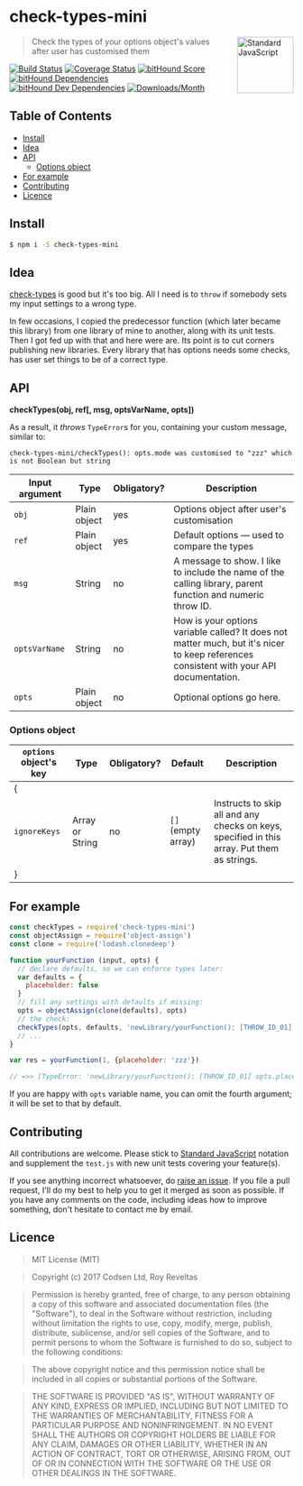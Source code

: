 # check-types-mini

<a href="https://standardjs.com" style="float: right; padding: 0 0 20px 20px;"><img src="https://cdn.rawgit.com/feross/standard/master/sticker.svg" alt="Standard JavaScript" width="100" align="right"></a>

> Check the types of your options object's values after user has customised them

[![Build Status][travis-img]][travis-url]
[![Coverage Status][cov-img]][cov-url]
[![bitHound Score][bithound-img]][bithound-url]
[![bitHound Dependencies][deps-img]][deps-url]
[![bitHound Dev Dependencies][dev-img]][dev-url]
[![Downloads/Month][downloads-img]][downloads-url]

## Table of Contents

<!-- START doctoc generated TOC please keep comment here to allow auto update -->
<!-- DON'T EDIT THIS SECTION, INSTEAD RE-RUN doctoc TO UPDATE -->


- [Install](#install)
- [Idea](#idea)
- [API](#api)
  - [Options object](#options-object)
- [For example](#for-example)
- [Contributing](#contributing)
- [Licence](#licence)

<!-- END doctoc generated TOC please keep comment here to allow auto update -->

## Install

```bash
$ npm i -S check-types-mini
```

## Idea

[check-types](https://www.npmjs.com/package/check-types) is good but it's too big. All I need is to `throw` if somebody sets my input settings to a wrong type.

In few occasions, I copied the predecessor function (which later became this library) from one library of mine to another, along with its unit tests. Then I got fed up with that and here were are. Its point is to cut corners publishing new libraries. Every library that has options needs some checks, has user set things to be of a correct type.

## API

**checkTypes(obj, ref\[, msg, optsVarName, opts])**

As a result, it _throws_ `TypeError`s for you, containing your custom message, similar to:

    check-types-mini/checkTypes(): opts.mode was customised to "zzz" which is not Boolean but string

Input argument   | Type         | Obligatory? | Description
-----------------|--------------|-------------|--------------
`obj`            | Plain object | yes         | Options object after user's customisation
`ref`            | Plain object | yes         | Default options — used to compare the types
`msg`            | String       | no          | A message to show. I like to include the name of the calling library, parent function and numeric throw ID.
`optsVarName`    | String       | no          | How is your options variable called? It does not matter much, but it's nicer to keep references consistent with your API documentation.
`opts`           | Plain object | no          | Optional options go here.

### Options object

`options` object's key         | Type     | Obligatory? | Default     | Description
-------------------------------|----------|-------------|-------------|----------------------
{                              |          |             |             |
`ignoreKeys`                   | Array or String | no          | `[]` (empty array)        | Instructs to skip all and any checks on keys, specified in this array. Put them as strings.
}                              |          |             |             |

## For example

```js
const checkTypes = require('check-types-mini')
const objectAssign = require('object-assign')
const clone = require('lodash.clonedeep')

function yourFunction (input, opts) {
  // declare defaults, so we can enforce types later:
  var defaults = {
    placeholder: false
  }
  // fill any settings with defaults if missing:
  opts = objectAssign(clone(defaults), opts)
  // the check:
  checkTypes(opts, defaults, 'newLibrary/yourFunction(): [THROW_ID_01]', 'opts')
  // ...
}

var res = yourFunction(1, {placeholder: 'zzz'})

// =>> [TypeError: 'newLibrary/yourFunction(): [THROW_ID_01] opts.placeholder was customised to "false" which is not boolean but string']
```

If you are happy with `opts` variable name, you can omit the fourth argument; it will be set to that by default.

## Contributing

All contributions are welcome. Please stick to [Standard JavaScript](https://standardjs.com) notation and supplement the `test.js` with new unit tests covering your feature(s).

If you see anything incorrect whatsoever, do [raise an issue](https://github.com/codsen/check-types-mini/issues). If you file a pull request, I'll do my best to help you to get it merged as soon as possible. If you have any comments on the code, including ideas how to improve something, don't hesitate to contact me by email.

## Licence

> MIT License (MIT)

> Copyright (c) 2017 Codsen Ltd, Roy Reveltas

> Permission is hereby granted, free of charge, to any person obtaining a copy
of this software and associated documentation files (the "Software"), to deal
in the Software without restriction, including without limitation the rights
to use, copy, modify, merge, publish, distribute, sublicense, and/or sell
copies of the Software, and to permit persons to whom the Software is
furnished to do so, subject to the following conditions:

> The above copyright notice and this permission notice shall be included in all
copies or substantial portions of the Software.

> THE SOFTWARE IS PROVIDED "AS IS", WITHOUT WARRANTY OF ANY KIND, EXPRESS OR
IMPLIED, INCLUDING BUT NOT LIMITED TO THE WARRANTIES OF MERCHANTABILITY,
FITNESS FOR A PARTICULAR PURPOSE AND NONINFRINGEMENT. IN NO EVENT SHALL THE
AUTHORS OR COPYRIGHT HOLDERS BE LIABLE FOR ANY CLAIM, DAMAGES OR OTHER
LIABILITY, WHETHER IN AN ACTION OF CONTRACT, TORT OR OTHERWISE, ARISING FROM,
OUT OF OR IN CONNECTION WITH THE SOFTWARE OR THE USE OR OTHER DEALINGS IN THE
SOFTWARE.

[travis-img]: https://travis-ci.org/codsen/check-types-mini.svg?branch=master
[travis-url]: https://travis-ci.org/codsen/check-types-mini

[cov-img]: https://coveralls.io/repos/github/codsen/check-types-mini/badge.svg?branch=master
[cov-url]: https://coveralls.io/github/codsen/check-types-mini?branch=master

[bithound-img]: https://www.bithound.io/github/codsen/check-types-mini/badges/score.svg
[bithound-url]: https://www.bithound.io/github/codsen/check-types-mini

[deps-img]: https://www.bithound.io/github/codsen/check-types-mini/badges/dependencies.svg
[deps-url]: https://www.bithound.io/github/codsen/check-types-mini/master/dependencies/npm

[dev-img]: https://www.bithound.io/github/codsen/check-types-mini/badges/devDependencies.svg
[dev-url]: https://www.bithound.io/github/codsen/check-types-mini/master/dependencies/npm

[downloads-img]: https://img.shields.io/npm/dm/check-types-mini.svg
[downloads-url]: https://www.npmjs.com/package/check-types-mini
